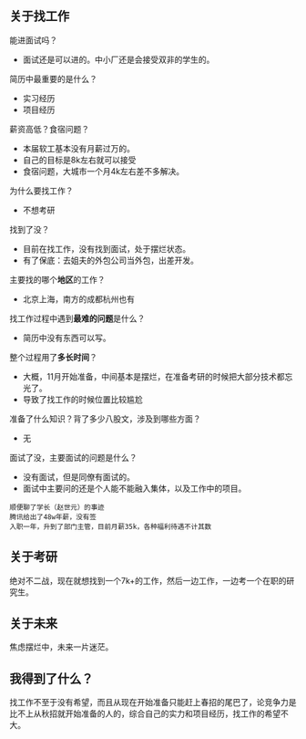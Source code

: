 ## 关于找工作

能进面试吗？
- 面试还是可以进的。中小厂还是会接受双非的学生的。

简历中最重要的是什么？
- 实习经历
- 项目经历

薪资高低？食宿问题？
- 本届软工基本没有月薪过万的。
- 自己的目标是8k左右就可以接受
- 食宿问题，大城市一个月4k左右差不多解决。

为什么要找工作？
- 不想考研

找到了没？
- 目前在找工作，没有找到面试，处于摆烂状态。
- 有了保底：去姐夫的外包公司当外包，出差开发。

主要找的哪个**地区**的工作？
- 北京上海，南方的成都杭州也有

找工作过程中遇到**最难的问题**是什么？
- 简历中没有东西可以写。

整个过程用了**多长时间**？
- 大概，11月开始准备，中间基本是摆烂，在准备考研的时候把大部分技术都忘光了。
- 导致了找工作的时候位置比较尴尬

准备了什么知识？背了多少八股文，涉及到哪些方面？
- 无

面试了没，主要面试的问题是什么？
- 没有面试，但是同僚有面试的。
- 面试中主要问的还是个人能不能融入集体，以及工作中的项目。

```ad-note
顺便聊了学长（赵世元）的事迹
腾讯给出了48w年薪，没有签
入职一年，升到了部门主管，目前月薪35k，各种福利待遇不计其数
```

## 关于考研

绝对不二战，现在就想找到一个7k+的工作，然后一边工作，一边考一个在职的研究生。

## 关于未来

焦虑摆烂中，未来一片迷茫。

## 我得到了什么？

找工作不至于没有希望，而且从现在开始准备只能赶上春招的尾巴了，论竞争力是比不上从秋招就开始准备的人的，综合自己的实力和项目经历，找工作的希望不大。

